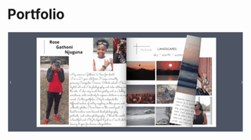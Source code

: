 # Portfolio

[![Snippet ❤️](assets/portfolio_demo_alt.gif)](https://drive.google.com/file/d/1xhFITmx0osB_fqtD2dq0ctzZx2PqwwwV/view?usp=sharing)



